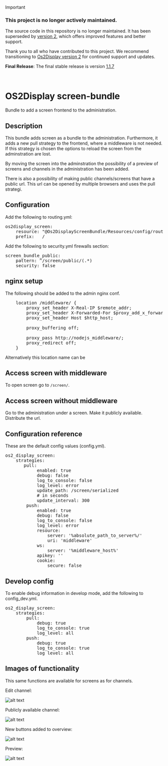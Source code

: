 > [!Important]
> 
> ### This project is no longer actively maintained.
> 
> The source code in this repository is no longer maintained. It has been superseded by [version 2](https://os2display.github.io/display-docs/), which offers improved features and better support.
> 
> Thank you to all who have contributed to this project. We recommend transitioning to [Os2Display version 2](https://os2display.github.io/display-docs/) for continued support and updates.
> 
> **Final Release**: The final stable release is version [1.1.7](https://github.com/os2display/screen-bundle/releases/tag/1.1.7)
<br>

# OS2Display screen-bundle

Bundle to add a screen frontend to the administration.

## Description

This bundle adds screen as a bundle to the administration. Furthermore, it adds a new pull strategy to the frontend, where a middleware is not needed.
If this strategy is chosen the options to reload the screen from the adminstration are lost.

By moving the screen into the adminstration the possibility of a preview of screens and channels in the administration has been added.

There is also a possibility of making public channels/screens that have a public url. This url can be opened by multiple browsers and uses the pull strategi.

## Configuration

Add the following to routing.yml:

<pre>
os2display_screen:
    resource: "@Os2DisplayScreenBundle/Resources/config/routing.yml"
    prefix:   /
</pre>

Add the following to security.yml firewalls section:

<pre>
screen_bundle_public:
    pattern: ^/screen/public/(.*)
    security: false
</pre>

## nginx setup

The following should be added to the admin nginx conf.

<pre>
    location /middleware/ {
        proxy_set_header X-Real-IP $remote_addr;
        proxy_set_header X-Forwarded-For $proxy_add_x_forwarded_for;
        proxy_set_header Host $http_host;

        proxy_buffering off;

        proxy_pass http://nodejs_middleware/;
        proxy_redirect off;
    }
</pre>

Alternatively this location name can be

## Access screen with middleware

To open screen go to `/screen/`.

## Access screen without middleware

Go to the administration under a screen. Make it publicly available.
Distribute the url.

## Configuration reference

These are the default config values (config.yml).

<pre>
os2_display_screen:
    strategies:
       pull:
            enabled: true
            debug: false
            log_to_console: false
            log_level: error
            update_path: /screen/serialized
            # in seconds
            update_interval: 300
        push:
            enabled: true
            debug: false
            log_to_console: false
            log_level: error
            resource:
                server: '%absolute_path_to_server%/'
                uri: 'middleware'
            ws:
                server: '%middleware_host%'
            apikey: ''
            cookie:
                secure: false
</pre>

## Develop config

To enable debug information in develop mode, add the following to config_dev.yml.

<pre>
os2_display_screen:
    strategies:
        pull:
            debug: true
            log_to_console: true
            log_level: all
        push:
            debug: true
            log_to_console: true
            log_level: all
</pre>

## Images of functionality

This same functions are available for screens as for channels.

Edit channel:

![alt text](readme/channel_edit.png "Channel edit")

Publicly available channel:

![alt text](readme/channel_edit2.png "Channel public")

New buttons added to overview:

![alt text](readme/channel_overview.png "Channel overview")

Preview:

![alt text](readme/preview.png "Preview in administraion")
